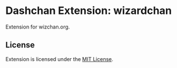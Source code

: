 # Dashchan Extension: wizardchan

Extension for wizchan.org.

## License

Extension is licensed under the [MIT License](LICENSE).
